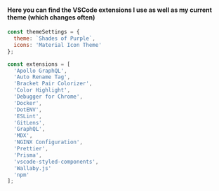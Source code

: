 #### Here you can find the VSCode extensions I use as well as my current theme (which changes often)

```js
const themeSettings = {
  theme: `Shades of Purple`,
  icons: 'Material Icon Theme'
};

const extensions = [
  'Apollo GraphQL',
  'Auto Rename Tag',
  'Bracket Pair Colorizer',
  'Color Highlight',
  'Debugger for Chrome',
  'Docker',
  'DotENV',
  'ESLint',
  'GitLens',
  'GraphQL',
  'MDX',
  'NGINX Configuration',
  'Prettier',
  'Prisma',
  'vscode-styled-components',
  'Wallaby.js'
  'npm'
];
```
